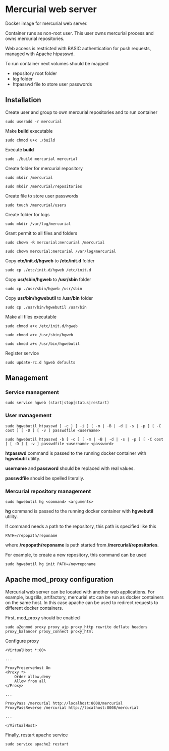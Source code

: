 Mercurial web server
====================
Docker image for mercurial web server.

Container runs as non-root user.
This user owns mercurial process and owns mercurial repositories.

Web access is restricted with BASIC authentication for push requests, managed with Apache htpasswd.

To run container next volumes should be mapped
* repository root folder
* log folder
* htpasswd file to store user passwords

Installation
------------
Create user and group to own mercurial repositories and to run container
```
sudo useradd -r mercurial
```

Make **build** executable
```
sudo chmod u+x ./build
```

Execute **build**
```
sudo ./build mercurial mercurial
```

Create folder for mercurial repository
```
sudo mkdir /mercurial
```
```
sudo mkdir /mercurial/repositories
```

Create file to store user passwords
```
sudo touch /mercurial/users
```

Create folder for logs
```
sudo mkdir /var/log/mercurial
```

Grant permit to all files and folders
```
sudo chown -R mercurial:mercurial /mercurial
```
```
sudo chown mercurial:mercurial /var/log/mercurial
```

Copy **etc/init.d/hgweb** to **/etc/init.d** folder
```
sudo cp ./etc/init.d/hgweb /etc/init.d
```

Copy **usr/sbin/hgweb** to **/usr/sbin** folder
```
sudo cp ./usr/sbin/hgweb /usr/sbin
```

Copy **usr/bin/hgwebutil** to **/usr/bin** folder
```
sudo cp ./usr/bin/hgwebutil /usr/bin
```

Make all files executable
```
sudo chmod a+x /etc/init.d/hgweb
```
```
sudo chmod a+x /usr/sbin/hgweb
```
```
sudo chmod a+x /usr/bin/hgwebutil
```

Register service
```
sudo update-rc.d hgweb defaults
```

Management
----------
### Service management
```
sudo service hgweb (start|stop|status|restart)
```

### User management
```
sudo hgwebutil htpasswd [ -c ] [ -i ] [ -m | -B | -d | -s | -p ] [ -C cost ] [ -D ] [ -v ] passwdfile <username>
```
```
sudo hgwebutil htpasswd -b [ -c ] [ -m | -B | -d | -s | -p ] [ -C cost ] [ -D ] [ -v ] passwdfile <username> <password>
```

**htpasswd** command is passed to the running docker container with **hgwebutil** utility.

**username** and **password** should be replaced with real values.

**passwdfile** should be spelled literally.

### Mercurial repository management
```
sudo hgwebutil hg <command> <arguments>
```

**hg** command is passed to the running docker container with **hgwebutil** utility.

If command needs a path to the repository, this path is specified like this
```
PATH=/repopath/reponame
```

where **/repopath/reponame** is path started from **/mercurial/repositories**.

For example, to create a new repository, this command can be used
```
sudo hgwebutil hg init PATH=/newreponame
```

Apache mod_proxy configuration
-----------------------
Mercurial web server can be located with another web applications.
For example, bugzilla, artifactory, mercurial etc can be run as docker containers on the same host.
In this case apache can be used to redirect requests to different docker containers.

First, mod_proxy should be enabled
```
sudo a2enmod proxy proxy_ajp proxy_http rewrite deflate headers proxy_balancer proxy_connect proxy_html
```

Configure proxy
```
<VirtualHost *:80>

...

ProxyPreserveHost On
<Proxy *>
    Order allow,deny
    Allow from all
</Proxy>

...

ProxyPass /mercurial http://localhost:8008/mercurial
ProxyPassReverse /mercurial http://localhost:8008/mercurial

...

</VirtualHost>
```

Finally, restart apache service
```
sudo service apache2 restart
```
